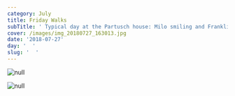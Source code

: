```yaml
---
category: July
title: Friday Walks
subTitle: ' Typical day at the Partusch house: Milo smiling and Franklin pouting.  '
cover: /images/img_20180727_163013.jpg
date: '2018-07-27'
day: '  '
slug: '  '
---
```

![null](/images/img_20180727_163013.jpg)

![null](/images/img_20180727_183637.jpg)
